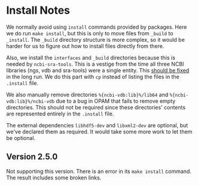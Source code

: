 # Install Notes
We normally avoid using `install` commands provided by packages. Here
we do run `make install`, but this is only to move files from `_build`
to `_install`. The `_build` directory structure is more complex, so it
would be harder for us to figure out how to install files directly
from there.

Also, we install the `interfaces` and `_build` directories because
this is needed by `ncbi-sra-tools`. This is a vestige from the time
all three NCBI libraries (ngs, vdb and sra-tools) were a single
entity. This [should be
fixed](https://github.com/ncbi/ncbi-vdb/issues/3) in the long run. We
do this part with `cp` instead of listing the files in the `.install`
file.

We also manually remove directories `%{ncbi-vdb:lib}%/lib64` and
`%{ncbi-vdb:lib}%/ncbi-vdb` due to a bug in OPAM that fails to remove
empty directories. This should not be required since these
directories' contents are represented entirely in the `.install` file.

The external dependencies `libhdf5-dev` and `libxml2-dev` are
optional, but we've declared them as required. It would take some more
work to let them be optional.


## Version 2.5.0
Not supporting this version. There is an error in its `make install`
command. The result includes some broken links.
